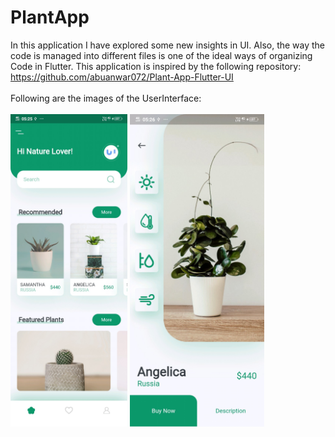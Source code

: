 # PlantApp
In this application I have explored some new insights in UI. Also, the way the code is managed into different files is one of the ideal ways of organizing Code in Flutter. This application is inspired by the following repository: https://github.com/abuanwar072/Plant-App-Flutter-UI
<br/>
<br/>
Following are the images of the UserInterface:
<br><br>
<img src = "github_readme_images/home_page.jpg" height = "500">
<img src = "github_readme_images/detailed_screen.jpg" height = "500">
